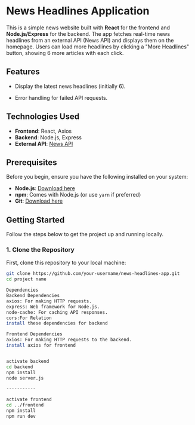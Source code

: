 # News Headlines Application

This is a simple news website built with **React** for the frontend and **Node.js/Express** for the backend. The app fetches real-time news headlines from an external API (News API) and displays them on the homepage. Users can load more headlines by clicking a "More Headlines" button, showing 6 more articles with each click.

## Features

- Display the latest news headlines (initially 6).

- Error handling for failed API requests.

## Technologies Used

- **Frontend**: React, Axios
- **Backend**: Node.js, Express
- **External API**: [News API](https://newsapi.org/docs/endpoints/top-headlines)

## Prerequisites

Before you begin, ensure you have the following installed on your system:

- **Node.js**: [Download here](https://nodejs.org/en/download/)
- **npm**: Comes with Node.js (or use `yarn` if preferred)
- **Git**: [Download here](https://git-scm.com/)

## Getting Started

Follow the steps below to get the project up and running locally.

### 1. Clone the Repository

First, clone this repository to your local machine:

```bash
git clone https://github.com/your-username/news-headlines-app.git
cd project name

Dependencies
Backend Dependencies
axios: For making HTTP requests.
express: Web framework for Node.js.
node-cache: For caching API responses.
cors:For Relation
install these dependencies for backend

Frontend Dependencies
axios: For making HTTP requests to the backend.
install axios for frontend


activate backend
cd backend
npm install
node server.js

-----------

activate frontend
cd ../frontend
npm install
npm run dev

```
